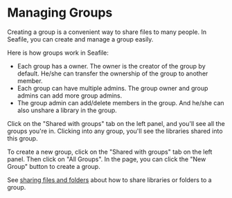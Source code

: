 # Managing Groups

Creating a group is a convenient way to share files to many people. In Seafile, you can create and manage a group easily.

Here is how groups work in Seafile:

* Each group has a owner. The owner is the creator of the group by default. He/she can transfer the ownership of the group to another member.
* Each group can have multiple admins. The group owner and group admins can add more group admins.
* The group admin can add/delete members in the group. And he/she can also unshare a library in the group.

Click on the "Shared with groups" tab on the left panel, and you'll see all the groups you're in. Clicking into any group, you'll see the libraries shared into this group.

To create a new group, click on the "Shared with groups" tab on the left panel. Then click on "All Groups". In the page, you can click the "New Group" button to create a group.

See [sharing files and folders](sharing_files_and_folders.md) about how to share libraries or folders to a group.
